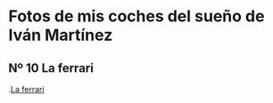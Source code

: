 # Fotos de mis coches del sueño de Iván Martínez
## Nº 10 La ferrari
.[La ferrari](https://upload.wikimedia.org/wikipedia/commons/7/73/Ferrari_LaFerrari.jpg)
